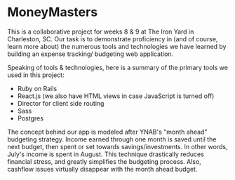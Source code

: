 # MoneyMasters

This is a collaborative project for weeks 8 & 9 at The Iron Yard in Charleston, SC. Our task is to demonstrate proficiency in (and of course, learn more about) the numerous tools and technologies we have learned by building an expense tracking/ budgeting web application.

Speaking of tools & technologies, here is a summary of the primary tools we used in this project:
* Ruby on Rails
* React.js (we also have HTML views in case JavaScript is turned off)
* Director for client side routing
* Sass
* Postgres

The concept behind our app is modeled after YNAB's "month ahead" budgeting strategy. Income earned through one month is saved until the next budget, then spent or set towards savings/investments. In other words, July's income is spent in August. This technique drastically reduces financial stress, and greatly simplifies the budgeting process. Also, cashflow issues virtually disappear with the month ahead budget.

